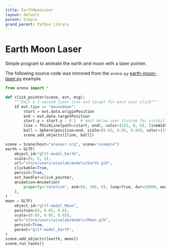 ```yaml
---
title: EarthMoonLaser
layout: default
parent: Simple
grand_parent: Python Library
---
```


# Earth Moon Laser

Simple program to animate the earth and moon with a laser pointer.

The following source code was mirrored from the `arena-py` [earth-moon-laser.py](https://github.com/arenaxr/arena-py/blob/master/examples/simple/earth-moon-laser.py) example.

```python
from arena import *

def click_pointer(scene, evt, msg):
    """Emit a 1-second laser line and target for each user click"""
    if evt.type == "mousedown":
        start = evt.data.originPosition
        end = evt.data.targetPosition
        start.y = start.y - 0.1  # emit below user frustum for visibility
        line = ThickLine(path=(start, end), color=(255, 0, 0), lineWidth=5, ttl=1)
        ball = Sphere(position=end, scale=(0.03, 0.03, 0.03), color=(255, 0, 0), ttl=1)
        scene.add_objects([line, ball])

scene = Scene(host="arenaxr.org", scene="example")
earth = GLTF(
    object_id="gltf-model_Earth",
    scale=(5, 5, 5),
    url="store/users/wiselab/models/Earth.glb",
    clickable=True,
    persist=True,
    evt_handler=click_pointer,
    animation=Animation(
        property="rotation", end=(0, 360, 0), loop=True, dur=20000, easing="linear"
    ),
)
moon = GLTF(
    object_id="gltf-model_Moon",
    position=(0, 0.05, 0.6),
    scale=(0.05, 0.05, 0.05),
    url="store/users/wiselab/models/Moon.glb",
    persist=True,
    parent="gltf-model_Earth",
)
scene.add_objects([earth, moon])
scene.run_tasks()
```
